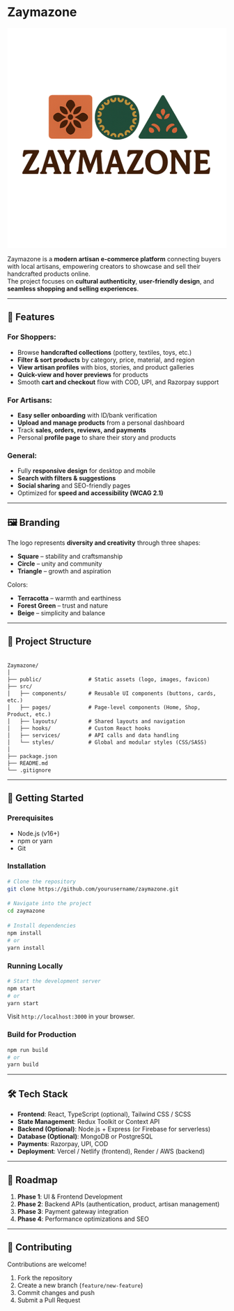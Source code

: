 # Zaymazone

![Zaymazone Logo](public/lovable-uploads/ec11dd45-921b-40e9-a539-00c89f7436ab.png)

Zaymazone is a **modern artisan e-commerce platform** connecting buyers with local artisans, empowering creators to showcase and sell their handcrafted products online.  
The project focuses on **cultural authenticity**, **user-friendly design**, and **seamless shopping and selling experiences**.

---

## 🌟 Features

### For Shoppers:
- Browse **handcrafted collections** (pottery, textiles, toys, etc.)
- **Filter & sort products** by category, price, material, and region
- **View artisan profiles** with bios, stories, and product galleries
- **Quick-view and hover previews** for products
- Smooth **cart and checkout** flow with COD, UPI, and Razorpay support

### For Artisans:
- **Easy seller onboarding** with ID/bank verification
- **Upload and manage products** from a personal dashboard
- Track **sales, orders, reviews, and payments**
- Personal **profile page** to share their story and products

### General:
- Fully **responsive design** for desktop and mobile
- **Search with filters & suggestions**
- **Social sharing** and SEO-friendly pages
- Optimized for **speed and accessibility (WCAG 2.1)**

---

## 🖼️ Branding

The logo represents **diversity and creativity** through three shapes:
- **Square** – stability and craftsmanship
- **Circle** – unity and community
- **Triangle** – growth and aspiration

Colors:  
- **Terracotta** – warmth and earthiness  
- **Forest Green** – trust and nature  
- **Beige** – simplicity and balance  

---

## 📂 Project Structure

```

Zaymazone/
│
├── public/               # Static assets (logo, images, favicon)
├── src/
│   ├── components/       # Reusable UI components (buttons, cards, etc.)
│   ├── pages/            # Page-level components (Home, Shop, Product, etc.)
│   ├── layouts/          # Shared layouts and navigation
│   ├── hooks/            # Custom React hooks
│   ├── services/         # API calls and data handling
│   └── styles/           # Global and modular styles (CSS/SASS)
│
├── package.json
├── README.md
└── .gitignore

````

---

## 🚀 Getting Started

### Prerequisites
- Node.js (v16+)
- npm or yarn
- Git

### Installation
```bash
# Clone the repository
git clone https://github.com/yourusername/zaymazone.git

# Navigate into the project
cd zaymazone

# Install dependencies
npm install
# or
yarn install
````

### Running Locally

```bash
# Start the development server
npm start
# or
yarn start
```

Visit `http://localhost:3000` in your browser.

### Build for Production

```bash
npm run build
# or
yarn build
```

---

## 🛠️ Tech Stack

* **Frontend**: React, TypeScript (optional), Tailwind CSS / SCSS
* **State Management**: Redux Toolkit or Context API
* **Backend (Optional)**: Node.js + Express (or Firebase for serverless)
* **Database (Optional)**: MongoDB or PostgreSQL
* **Payments**: Razorpay, UPI, COD
* **Deployment**: Vercel / Netlify (frontend), Render / AWS (backend)

---

## 📌 Roadmap

1. **Phase 1**: UI & Frontend Development
2. **Phase 2**: Backend APIs (authentication, product, artisan management)
3. **Phase 3**: Payment gateway integration
4. **Phase 4**: Performance optimizations and SEO

---

## 🤝 Contributing

Contributions are welcome!

1. Fork the repository
2. Create a new branch (`feature/new-feature`)
3. Commit changes and push
4. Submit a Pull Request
